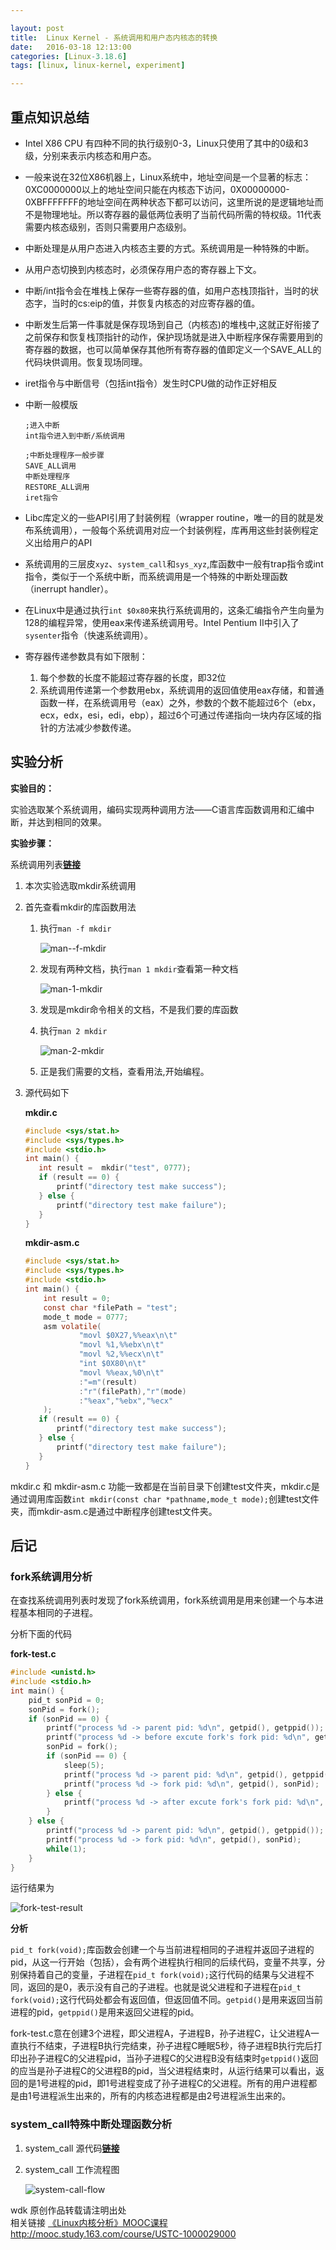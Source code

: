 ```yaml
---

layout: post
title:  Linux Kernel - 系统调用和用户态内核态的转换
date:   2016-03-18 12:13:00
categories: [Linux-3.18.6]
tags: [linux, linux-kernel, experiment]

---
```


## 重点知识总结
- Intel X86 CPU 有四种不同的执行级别0-3，Linux只使用了其中的0级和3级，分别来表示内核态和用户态。
- 一般来说在32位X86机器上，Linux系统中，地址空间是一个显著的标志：0XC0000000以上的地址空间只能在内核态下访问，0X00000000-0XBFFFFFFF的地址空间在两种状态下都可以访问，这里所说的是逻辑地址而不是物理地址。所以寄存器的最低两位表明了当前代码所需的特权级。11代表需要内核态级别，否则只需要用户态级别。
- 中断处理是从用户态进入内核态主要的方式。系统调用是一种特殊的中断。
- 从用户态切换到内核态时，必须保存用户态的寄存器上下文。
- 中断/int指令会在堆栈上保存一些寄存器的值，如用户态栈顶指针，当时的状态字，当时的cs:eip的值，并恢复内核态的对应寄存器的值。
- 中断发生后第一件事就是保存现场到自己（内核态)的堆栈中,这就正好衔接了之前保存和恢复栈顶指针的动作，保护现场就是进入中断程序保存需要用到的寄存器的数据，也可以简单保存其他所有寄存器的值即定义一个SAVE_ALL的代码块供调用。恢复现场同理。
- iret指令与中断信号（包括int指令）发生时CPU做的动作正好相反
- 中断一般模版

    ```
    ;进入中断
    int指令进入到中断/系统调用
    ```

    ```
    ;中断处理程序一般步骤
    SAVE_ALL调用
    中断处理程序
    RESTORE_ALL调用
    iret指令
    ```

- Libc库定义的一些API引用了封装例程（wrapper routine，唯一的目的就是发布系统调用），一般每个系统调用对应一个封装例程，库再用这些封装例程定义出给用户的API
- 系统调用的三层皮`xyz`、`system_call`和`sys_xyz`,库函数中一般有trap指令或int指令，类似于一个系统中断，而系统调用是一个特殊的中断处理函数（inerrupt handler）。
- 在Linux中是通过执行`int $0x80`来执行系统调用的，这条汇编指令产生向量为128的编程异常，使用eax来传递系统调用号。Intel Pentium II中引入了`sysenter`指令（快速系统调用）。
- 寄存器传递参数具有如下限制：
    1. 每个参数的长度不能超过寄存器的长度，即32位
    2. 系统调用传递第一个参数用ebx，系统调用的返回值使用eax存储，和普通函数一样，在系统调用号（eax）之外，参数的个数不能超过6个（ebx，ecx，edx，esi，edi，ebp），超过6个可通过传递指向一块内存区域的指针的方法减少参数传递。

## 实验分析

**实验目的：**

实验选取某个系统调用，编码实现两种调用方法——C语言库函数调用和汇编中断，并达到相同的效果。

**实验步骤：**

系统调用列表[**链接**][1]

1. 本次实验选取mkdir系统调用
2. 首先查看mkdir的库函数用法
    1. 执行`man -f mkdir`

        ![man--f-mkdir][2]
    2. 发现有两种文档，执行`man 1 mkdir`查看第一种文档

        ![man-1-mkdir][3]
    3. 发现是mkdir命令相关的文档，不是我们要的库函数
    4. 执行`man 2 mkdir`

        ![man-2-mkdir][4]
    5. 正是我们需要的文档，查看用法,开始编程。
3. 源代码如下

    **mkdir.c**

    ```C
    #include <sys/stat.h>
    #include <sys/types.h>
    #include <stdio.h>
    int main() {
       int result =  mkdir("test", 0777);
       if (result == 0) {
           printf("directory test make success");
       } else {
           printf("directory test make failure");
       }
    }
    ```

    **mkdir-asm.c**

    ```C
    #include <sys/stat.h>
    #include <sys/types.h>
    #include <stdio.h>
    int main() {
        int result = 0;
        const char *filePath = "test";
        mode_t mode = 0777;
        asm volatile(
                "movl $0X27,%%eax\n\t"
                "movl %1,%%ebx\n\t"
                "movl %2,%%ecx\n\t"
                "int $0X80\n\t"
                "movl %%eax,%0\n\t"
                :"=m"(result)
                :"r"(filePath),"r"(mode)
                :"%eax","%ebx","%ecx"
        );
       if (result == 0) {
           printf("directory test make success");
       } else {
           printf("directory test make failure");
       }
    }
    ```
mkdir.c 和 mkdir-asm.c 功能一致都是在当前目录下创建test文件夹，mkdir.c是通过调用库函数`int mkdir(const char *pathname,mode_t mode);`创建test文件夹，而mkdir-asm.c是通过中断程序创建test文件夹。

## 后记
### fork系统调用分析
在查找系统调用列表时发现了fork系统调用，fork系统调用是用来创建一个与本进程基本相同的子进程。

分析下面的代码

**fork-test.c**

```C
#include <unistd.h>
#include <stdio.h>
int main() {
    pid_t sonPid = 0;
    sonPid = fork();
    if (sonPid == 0) {
        printf("process %d -> parent pid: %d\n", getpid(), getppid());
        printf("process %d -> before excute fork's fork pid: %d\n", getpid(), sonPid);
        sonPid = fork();
        if (sonPid == 0) {
            sleep(5);
            printf("process %d -> parent pid: %d\n", getpid(), getppid());
            printf("process %d -> fork pid: %d\n", getpid(), sonPid);
        } else {
            printf("process %d -> after excute fork's fork pid: %d\n", getpid(), sonPid);
        }
    } else {
        printf("process %d -> parent pid: %d\n", getpid(), getppid());
        printf("process %d -> fork pid: %d\n", getpid(), sonPid);
        while(1);
    }
}
```

运行结果为

![fork-test-result][5]

**分析**

`pid_t fork(void);`库函数会创建一个与当前进程相同的子进程并返回子进程的pid，从这一行开始（包括），会有两个进程执行相同的后续代码，变量不共享，分别保持着自己的变量，子进程在`pid_t fork(void);`这行代码的结果与父进程不同，返回的是0，表示没有自己的子进程。也就是说父进程和子进程在`pid_t fork(void);`这行代码处都会有返回值，但返回值不同。`getpid()`是用来返回当前进程的pid，`getppid()`是用来返回父进程的pid。

fork-test.c意在创建3个进程，即父进程A，子进程B，孙子进程C，让父进程A一直执行不结束，子进程B执行完结束，孙子进程C睡眠5秒，待子进程B执行完后打印出孙子进程C的父进程pid，当孙子进程C的父进程B没有结束时`getppid()`返回的应当是孙子进程C的父进程B的pid，当父进程结束时，从运行结果可以看出，返回的是1号进程的pid，即1号进程变成了孙子进程C的父进程。所有的用户进程都是由1号进程派生出来的，所有的内核态进程都是由2号进程派生出来的。

### system_call特殊中断处理函数分析
1. system_call 源代码[**链接**][7]
1. system_call 工作流程图

    ![system-call-flow][8]

wdk 原创作品转载请注明出处  
相关链接 [《Linux内核分析》MOOC课程http://mooc.study.163.com/course/USTC-1000029000][6]

[1]: http://codelab.shiyanlou.com/xref/linux-3.18.6/arch/x86/syscalls/syscall_32.tbl
[2]: /mark/assets/images/2016-03-18-linux-kernel-system-call/man--f-mkdir.png
[3]: /mark/assets/images/2016-03-18-linux-kernel-system-call/man-1-mkdir.png
[4]: /mark/assets/images/2016-03-18-linux-kernel-system-call/man-2-mkdir.png
[5]: /mark/assets/images/2016-03-18-linux-kernel-system-call/fork-test-result.png
[6]: http://mooc.study.163.com/course/USTC-1000029000
[7]: http://codelab.shiyanlou.com/xref/linux-3.18.6/arch/x86/kernel/entry_32.S#490
[8]: /mark/assets/images/2016-03-18-linux-kernel-system-call/system-call-flow.png
